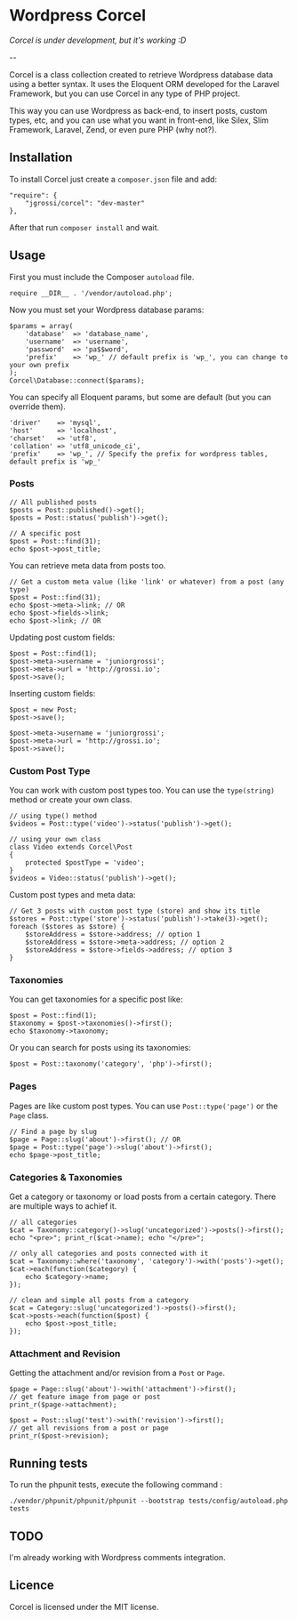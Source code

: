 Wordpress Corcel
================

*Corcel is under development, but it's working :D*

--

Corcel is a class collection created to retrieve Wordpress database data using a better syntax. It uses the Eloquent ORM developed for the Laravel Framework, but you can use Corcel in any type of PHP project.

This way you can use Wordpress as back-end, to insert posts, custom types, etc, and you can use what you want in front-end, like Silex, Slim Framework, Laravel, Zend, or even pure PHP (why not?).

## Installation

To install Corcel just create a `composer.json` file and add:

    "require": {
        "jgrossi/corcel": "dev-master"
    },

After that run `composer install` and wait.

## Usage

First you must include the Composer `autoload` file.

    require __DIR__ . '/vendor/autoload.php';

Now you must set your Wordpress database params:

    $params = array(
        'database'  => 'database_name',
        'username'  => 'username',
        'password'  => 'pa$$word',
        'prefix'    => 'wp_' // default prefix is 'wp_', you can change to your own prefix
    );
    Corcel\Database::connect($params);

You can specify all Eloquent params, but some are default (but you can override them).

    'driver'    => 'mysql',
    'host'      => 'localhost',
    'charset'   => 'utf8',
    'collation' => 'utf8_unicode_ci',
    'prefix'    => 'wp_', // Specify the prefix for wordpress tables, default prefix is 'wp_'

### Posts

    // All published posts
    $posts = Post::published()->get();
    $posts = Post::status('publish')->get();

    // A specific post
    $post = Post::find(31);
    echo $post->post_title;

You can retrieve meta data from posts too.

    // Get a custom meta value (like 'link' or whatever) from a post (any type)
    $post = Post::find(31);
    echo $post->meta->link; // OR
    echo $post->fields->link;
    echo $post->link; // OR

Updating post custom fields:

    $post = Post::find(1);
    $post->meta->username = 'juniorgrossi';
    $post->meta->url = 'http://grossi.io';
    $post->save();

Inserting custom fields:

    $post = new Post;
    $post->save();

    $post->meta->username = 'juniorgrossi';
    $post->meta->url = 'http://grossi.io';
    $post->save();

### Custom Post Type

You can work with custom post types too. You can use the `type(string)` method or create your own class.

    // using type() method
    $videos = Post::type('video')->status('publish')->get();

    // using your own class
    class Video extends Corcel\Post
    {
        protected $postType = 'video';
    }
    $videos = Video::status('publish')->get();

Custom post types and meta data:

    // Get 3 posts with custom post type (store) and show its title
    $stores = Post::type('store')->status('publish')->take(3)->get();
    foreach ($stores as $store) {
        $storeAddress = $store->address; // option 1
        $storeAddress = $store->meta->address; // option 2
        $storeAddress = $store->fields->address; // option 3
    }

### Taxonomies

You can get taxonomies for a specific post like:

    $post = Post::find(1);
    $taxonomy = $post->taxonomies()->first();
    echo $taxonomy->taxonomy;

Or you can search for posts using its taxonomies:

    $post = Post::taxonomy('category', 'php')->first();

### Pages

Pages are like custom post types. You can use `Post::type('page')` or the `Page` class.

    // Find a page by slug
    $page = Page::slug('about')->first(); // OR
    $page = Post::type('page')->slug('about')->first();
    echo $page->post_title;

### Categories & Taxonomies

Get a category or taxonomy or load posts from a certain category. There are multiple ways
to achief it.

    // all categories
    $cat = Taxonomy::category()->slug('uncategorized')->posts()->first();
    echo "<pre>"; print_r($cat->name); echo "</pre>";

    // only all categories and posts connected with it
    $cat = Taxonomy::where('taxonomy', 'category')->with('posts')->get();
    $cat->each(function($category) {
        echo $category->name;
    });

    // clean and simple all posts from a category
    $cat = Category::slug('uncategorized')->posts()->first();
    $cat->posts->each(function($post) {
        echo $post->post_title;
    });


### Attachment and Revision

Getting the attachment and/or revision from a `Post` or `Page`.

    $page = Page::slug('about')->with('attachment')->first();
    // get feature image from page or post
    print_r($page->attachment);

    $post = Post::slug('test')->with('revision')->first();
    // get all revisions from a post or page
    print_r($post->revision);

## Running tests

To run the phpunit tests, execute the following command :

    ./vendor/phpunit/phpunit/phpunit --bootstrap tests/config/autoload.php tests

## TODO

I'm already working with Wordpress comments integration.

## Licence

Corcel is licensed under the MIT license.
